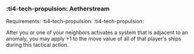 ### :ti4-tech-propulsion: **Aetherstream**

Requirements: :ti4-tech-propulsion: :ti4-tech-propulsion:

After you or one of your neighbors activates a system that is adjacent to an anomaly, you may apply +1 to the move value of all of that player's ships during this tactical action.

